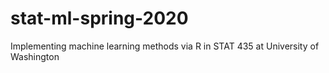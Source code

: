# stat-ml-spring-2020
Implementing machine learning methods via R in STAT 435 at University of Washington
